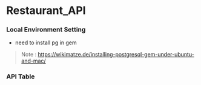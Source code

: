 # Restaurant_API

### Local Environment Setting

- need to install pg in gem
> Note : https://wikimatze.de/installing-postgresql-gem-under-ubuntu-and-mac/

### API Table
